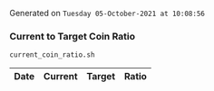Generated on `Tuesday 05-October-2021 at 10:08:56`

### Current to Target Coin Ratio
`current_coin_ratio.sh`

Date|Current|Target|Ratio
---|---|---|---
